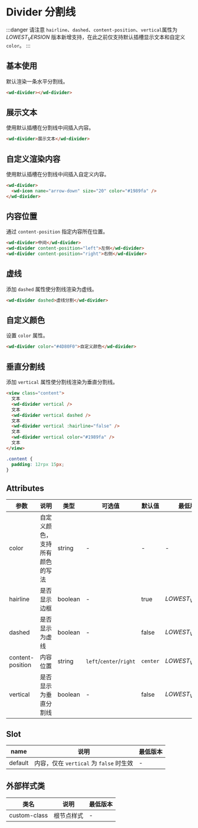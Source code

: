 <frame/>

# Divider 分割线

:::danger 请注意
`hairline`、`dashed`、`content-position`、`vertical`属性为 $LOWEST_VERSION$ 版本新增支持，在此之前仅支持默认插槽显示文本和自定义`color`。
:::

## 基本使用

默认渲染一条水平分割线。

```html
<wd-divider></wd-divider>
```

## 展示文本

使用默认插槽在分割线中间插入内容。

```html
<wd-divider>展示文本</wd-divider>
```

## 自定义渲染内容

使用默认插槽在分割线中间插入自定义内容。

```html
<wd-divider>
  <wd-icon name="arrow-down" size="20" color="#1989fa" />
</wd-divider>
```

## 内容位置

通过 `content-position` 指定内容所在位置。

```html
<wd-divider>中间</wd-divider>
<wd-divider content-position="left">左侧</wd-divider>
<wd-divider content-position="right">右侧</wd-divider>
```

## 虚线

添加 `dashed` 属性使分割线渲染为虚线。

```html
<wd-divider dashed>虚线分割</wd-divider>
```

## 自定义颜色

设置 `color` 属性。

```html
<wd-divider color="#4D80F0">自定义颜色</wd-divider>
```

## 垂直分割线

添加 `vertical` 属性使分割线渲染为垂直分割线。

```html
<view class="content">
  文本
  <wd-divider vertical />
  文本
  <wd-divider vertical dashed />
  文本
  <wd-divider vertical :hairline="false" />
  文本
  <wd-divider vertical color="#1989fa" />
  文本
</view>
```

```css
.content {
  padding: 12rpx 15px;
}
```

## Attributes

| 参数             | 说明                           | 类型    | 可选值                  | 默认值   | 最低版本         |
| ---------------- | ------------------------------ | ------- | ----------------------- | -------- | ---------------- |
| color            | 自定义颜色，支持所有颜色的写法 | string  | -                       | -        | -                |
| hairline         | 是否显示边框                   | boolean | -                       | true     | $LOWEST_VERSION$ |
| dashed           | 是否显示为虚线                 | boolean | -                       | false    | $LOWEST_VERSION$ |
| content-position | 内容位置                       | string  | `left`/`center`/`right` | `center` | $LOWEST_VERSION$ |
| vertical         | 是否显示为垂直分割线           | boolean | -                       | false    | $LOWEST_VERSION$ |

## Slot

| name    | 说明 | 最低版本 |
| ------- | ---- | -------- |
| default | 内容，仅在 `vertical` 为 `false` 时生效 | -        |

## 外部样式类

| 类名         | 说明       | 最低版本 |
| ------------ | ---------- | -------- |
| custom-class | 根节点样式 | -        |
